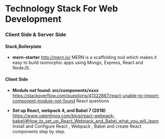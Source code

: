 # Technology Stack For Web Development
### Client Side & Server Side 

#### Stack,Boilerplate 
- **mern-starter**
http://mern.io/
MERN is a scaffolding tool which makes it easy to build isomorphic apps using Mongo, Express, React and NodeJS. 

#### Client Side
- **Module not found: src/components/xxxx**  
  https://stackoverflow.com/questions/41322867/react-unable-to-import-component-module-not-found
  React questions
  
- **Set up React, webpack 4, and Babel 7 (2018)**  
  https://www.valentinog.com/blog/react-webpack-babel/#How_to_set_up_React_Webpack_and_Babel_what_you_will_learn
  Install and Configure React , Webpack , Babel and create React components step by step.
